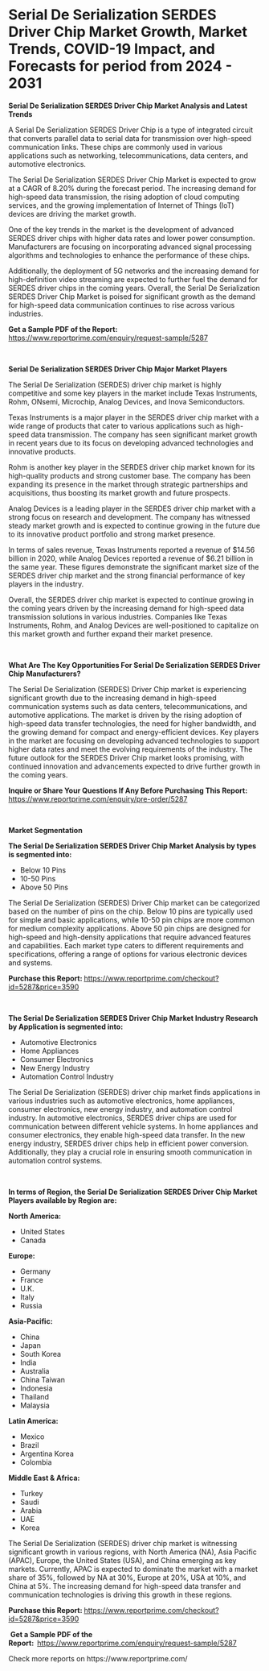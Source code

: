 <p><h1>Serial De Serialization SERDES Driver Chip Market Growth, Market Trends, COVID-19 Impact, and Forecasts for period from 2024 - 2031</h1></p><p><strong>Serial De Serialization SERDES Driver Chip Market Analysis and Latest Trends</strong></p>
<p><p>A Serial De Serialization SERDES Driver Chip is a type of integrated circuit that converts parallel data to serial data for transmission over high-speed communication links. These chips are commonly used in various applications such as networking, telecommunications, data centers, and automotive electronics.</p><p>The Serial De Serialization SERDES Driver Chip Market is expected to grow at a CAGR of 8.20% during the forecast period. The increasing demand for high-speed data transmission, the rising adoption of cloud computing services, and the growing implementation of Internet of Things (IoT) devices are driving the market growth.</p><p>One of the key trends in the market is the development of advanced SERDES driver chips with higher data rates and lower power consumption. Manufacturers are focusing on incorporating advanced signal processing algorithms and technologies to enhance the performance of these chips.</p><p>Additionally, the deployment of 5G networks and the increasing demand for high-definition video streaming are expected to further fuel the demand for SERDES driver chips in the coming years. Overall, the Serial De Serialization SERDES Driver Chip Market is poised for significant growth as the demand for high-speed data communication continues to rise across various industries.</p></p>
<p><strong>Get a Sample PDF of the Report:&nbsp;</strong> <a href="https://www.reportprime.com/enquiry/request-sample/5287">https://www.reportprime.com/enquiry/request-sample/5287</a></p>
<p>&nbsp;</p>
<p><strong>Serial De Serialization SERDES Driver Chip Major Market Players</strong></p>
<p><p>The Serial De Serialization (SERDES) driver chip market is highly competitive and some key players in the market include Texas Instruments, Rohm, ONsemi, Microchip, Analog Devices, and Inova Semiconductors. </p><p>Texas Instruments is a major player in the SERDES driver chip market with a wide range of products that cater to various applications such as high-speed data transmission. The company has seen significant market growth in recent years due to its focus on developing advanced technologies and innovative products. </p><p>Rohm is another key player in the SERDES driver chip market known for its high-quality products and strong customer base. The company has been expanding its presence in the market through strategic partnerships and acquisitions, thus boosting its market growth and future prospects. </p><p>Analog Devices is a leading player in the SERDES driver chip market with a strong focus on research and development. The company has witnessed steady market growth and is expected to continue growing in the future due to its innovative product portfolio and strong market presence. </p><p>In terms of sales revenue, Texas Instruments reported a revenue of $14.56 billion in 2020, while Analog Devices reported a revenue of $6.21 billion in the same year. These figures demonstrate the significant market size of the SERDES driver chip market and the strong financial performance of key players in the industry. </p><p>Overall, the SERDES driver chip market is expected to continue growing in the coming years driven by the increasing demand for high-speed data transmission solutions in various industries. Companies like Texas Instruments, Rohm, and Analog Devices are well-positioned to capitalize on this market growth and further expand their market presence.</p></p>
<p>&nbsp;</p>
<p><strong>What Are The Key Opportunities For Serial De Serialization SERDES Driver Chip Manufacturers?</strong></p>
<p><p>The Serial De Serialization (SERDES) Driver Chip market is experiencing significant growth due to the increasing demand in high-speed communication systems such as data centers, telecommunications, and automotive applications. The market is driven by the rising adoption of high-speed data transfer technologies, the need for higher bandwidth, and the growing demand for compact and energy-efficient devices. Key players in the market are focusing on developing advanced technologies to support higher data rates and meet the evolving requirements of the industry. The future outlook for the SERDES Driver Chip market looks promising, with continued innovation and advancements expected to drive further growth in the coming years.</p></p>
<p><strong>Inquire or Share Your Questions If Any Before Purchasing This Report:</strong> <a href="https://www.reportprime.com/enquiry/pre-order/5287">https://www.reportprime.com/enquiry/pre-order/5287</a></p>
<p>&nbsp;</p>
<p><strong>Market Segmentation</strong></p>
<p><strong>The Serial De Serialization SERDES Driver Chip Market Analysis by types is segmented into:</strong></p>
<p><ul><li>Below 10 Pins</li><li>10-50 Pins</li><li>Above 50 Pins</li></ul></p>
<p><p>The Serial De Serialization (SERDES) Driver Chip market can be categorized based on the number of pins on the chip. Below 10 pins are typically used for simple and basic applications, while 10-50 pin chips are more common for medium complexity applications. Above 50 pin chips are designed for high-speed and high-density applications that require advanced features and capabilities. Each market type caters to different requirements and specifications, offering a range of options for various electronic devices and systems.</p></p>
<p><strong>Purchase this Report:&nbsp;</strong><a href="https://www.reportprime.com/checkout?id=5287&price=3590">https://www.reportprime.com/checkout?id=5287&price=3590</a></p>
<p>&nbsp;</p>
<p><strong>The Serial De Serialization SERDES Driver Chip Market Industry Research by Application is segmented into:</strong></p>
<p><ul><li>Automotive Electronics</li><li>Home Appliances</li><li>Consumer Electronics</li><li>New Energy Industry</li><li>Automation Control Industry</li></ul></p>
<p><p>The Serial De Serialization (SERDES) driver chip market finds applications in various industries such as automotive electronics, home appliances, consumer electronics, new energy industry, and automation control industry. In automotive electronics, SERDES driver chips are used for communication between different vehicle systems. In home appliances and consumer electronics, they enable high-speed data transfer. In the new energy industry, SERDES driver chips help in efficient power conversion. Additionally, they play a crucial role in ensuring smooth communication in automation control systems.</p></p>
<p>&nbsp;</p>
<p><strong>In terms of Region, the Serial De Serialization SERDES Driver Chip Market Players available by Region are:</strong></p>
<p>
    <p> <strong> North America: </strong>
        <ul>
            <li>United States</li>
            <li>Canada</li>
        </ul>
        </p> 
    <p> <strong> Europe: </strong>
        <ul>
            <li>Germany</li>
            <li>France</li>
            <li>U.K.</li>
            <li>Italy</li>
            <li>Russia</li>
        </ul>
        </p> 
    <p> <strong> Asia-Pacific: </strong>
        <ul>
            <li>China</li>
            <li>Japan</li>
            <li>South Korea</li>
            <li>India</li>
            <li>Australia</li>
            <li>China Taiwan</li>
            <li>Indonesia</li>
            <li>Thailand</li>
            <li>Malaysia</li>
        </ul>
        </p> 
    <p> <strong> Latin America: </strong>
        <ul>
            <li>Mexico</li>
            <li>Brazil</li>
            <li>Argentina Korea</li>
            <li>Colombia</li>
        </ul>
        </p> 
    <p> <strong> Middle East & Africa: </strong>
        <ul>
            <li>Turkey</li>
            <li>Saudi</li>
            <li>Arabia</li>
            <li>UAE</li>
            <li>Korea</li>
        </ul>
    </p>
    </p>
<p><p>The Serial De Serialization (SERDES) driver chip market is witnessing significant growth in various regions, with North America (NA), Asia Pacific (APAC), Europe, the United States (USA), and China emerging as key markets. Currently, APAC is expected to dominate the market with a market share of 35%, followed by NA at 30%, Europe at 20%, USA at 10%, and China at 5%. The increasing demand for high-speed data transfer and communication technologies is driving this growth in these regions.</p></p>
<p><strong>Purchase this Report: </strong><a href="https://www.reportprime.com/checkout?id=5287&price=3590">https://www.reportprime.com/checkout?id=5287&price=3590</a></p>
<p>&nbsp;<strong>Get a Sample PDF of the Report:&nbsp;&nbsp;</strong><a href="https://www.reportprime.com/enquiry/request-sample/5287">https://www.reportprime.com/enquiry/request-sample/5287</a></p>
<p><strong></strong></p>
<p>Check more reports on https://www.reportprime.com/</p>